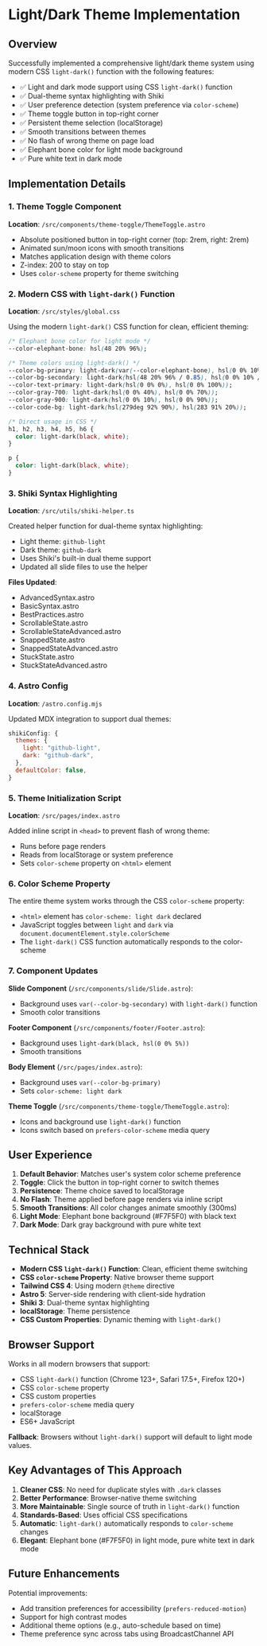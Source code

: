 # Light/Dark Theme Implementation

## Overview
Successfully implemented a comprehensive light/dark theme system using modern CSS `light-dark()` function with the following features:

- ✅ Light and dark mode support using CSS `light-dark()` function
- ✅ Dual-theme syntax highlighting with Shiki
- ✅ User preference detection (system preference via `color-scheme`)
- ✅ Theme toggle button in top-right corner
- ✅ Persistent theme selection (localStorage)
- ✅ Smooth transitions between themes
- ✅ No flash of wrong theme on page load
- ✅ Elephant bone color for light mode background
- ✅ Pure white text in dark mode

## Implementation Details

### 1. Theme Toggle Component
**Location**: `/src/components/theme-toggle/ThemeToggle.astro`

- Absolute positioned button in top-right corner (top: 2rem, right: 2rem)
- Animated sun/moon icons with smooth transitions
- Matches application design with theme colors
- Z-index: 200 to stay on top
- Uses `color-scheme` property for theme switching

### 2. Modern CSS with `light-dark()` Function
**Location**: `/src/styles/global.css`

Using the modern `light-dark()` CSS function for clean, efficient theming:
```css
/* Elephant bone color for light mode */
--color-elephant-bone: hsl(48 20% 96%);

/* Theme colors using light-dark() */
--color-bg-primary: light-dark(var(--color-elephant-bone), hsl(0 0% 10%));
--color-bg-secondary: light-dark(hsl(48 20% 96% / 0.85), hsl(0 0% 10% / 0.85));
--color-text-primary: light-dark(hsl(0 0% 0%), hsl(0 0% 100%));
--color-gray-700: light-dark(hsl(0 0% 40%), hsl(0 0% 70%));
--color-gray-900: light-dark(hsl(0 0% 10%), hsl(0 0% 90%));
--color-code-bg: light-dark(hsl(279deg 92% 90%), hsl(283 91% 20%));

/* Direct usage in CSS */
h1, h2, h3, h4, h5, h6 {
  color: light-dark(black, white);
}

p {
  color: light-dark(black, white);
}
```

### 3. Shiki Syntax Highlighting
**Location**: `/src/utils/shiki-helper.ts`

Created helper function for dual-theme syntax highlighting:
- Light theme: `github-light`
- Dark theme: `github-dark`
- Uses Shiki's built-in dual theme support
- Updated all slide files to use the helper

**Files Updated**:
- AdvancedSyntax.astro
- BasicSyntax.astro
- BestPractices.astro
- ScrollableState.astro
- ScrollableStateAdvanced.astro
- SnappedState.astro
- SnappedStateAdvanced.astro
- StuckState.astro
- StuckStateAdvanced.astro

### 4. Astro Config
**Location**: `/astro.config.mjs`

Updated MDX integration to support dual themes:
```javascript
shikiConfig: {
  themes: {
    light: "github-light",
    dark: "github-dark",
  },
  defaultColor: false,
}
```

### 5. Theme Initialization Script
**Location**: `/src/pages/index.astro`

Added inline script in `<head>` to prevent flash of wrong theme:
- Runs before page renders
- Reads from localStorage or system preference
- Sets `color-scheme` property on `<html>` element

### 6. Color Scheme Property
The entire theme system works through the CSS `color-scheme` property:
- `<html>` element has `color-scheme: light dark` declared
- JavaScript toggles between `light` and `dark` via `document.documentElement.style.colorScheme`
- The `light-dark()` CSS function automatically responds to the color-scheme

### 7. Component Updates

**Slide Component** (`/src/components/slide/Slide.astro`):
- Background uses `var(--color-bg-secondary)` with `light-dark()` function
- Smooth color transitions

**Footer Component** (`/src/components/footer/Footer.astro`):
- Background uses `light-dark(black, hsl(0 0% 5%))`
- Smooth transitions

**Body Element** (`/src/pages/index.astro`):
- Background uses `var(--color-bg-primary)` 
- Sets `color-scheme: light dark`

**Theme Toggle** (`/src/components/theme-toggle/ThemeToggle.astro`):
- Icons and background use `light-dark()` function
- Icons switch based on `prefers-color-scheme` media query

## User Experience

1. **Default Behavior**: Matches user's system color scheme preference
2. **Toggle**: Click the button in top-right corner to switch themes
3. **Persistence**: Theme choice saved to localStorage
4. **No Flash**: Theme applied before page renders via inline script
5. **Smooth Transitions**: All color changes animate smoothly (300ms)
6. **Light Mode**: Elephant bone background (#F7F5F0) with black text
7. **Dark Mode**: Dark gray background with pure white text

## Technical Stack

- **Modern CSS `light-dark()` Function**: Clean, efficient theme switching
- **CSS `color-scheme` Property**: Native browser theme support
- **Tailwind CSS 4**: Using modern `@theme` directive
- **Astro 5**: Server-side rendering with client-side hydration
- **Shiki 3**: Dual-theme syntax highlighting
- **localStorage**: Theme persistence
- **CSS Custom Properties**: Dynamic theming with `light-dark()`

## Browser Support

Works in all modern browsers that support:
- CSS `light-dark()` function (Chrome 123+, Safari 17.5+, Firefox 120+)
- CSS `color-scheme` property
- CSS custom properties
- `prefers-color-scheme` media query
- localStorage
- ES6+ JavaScript

**Fallback**: Browsers without `light-dark()` support will default to light mode values.

## Key Advantages of This Approach

1. **Cleaner CSS**: No need for duplicate styles with `.dark` classes
2. **Better Performance**: Browser-native theme switching
3. **More Maintainable**: Single source of truth in `light-dark()` function
4. **Standards-Based**: Uses official CSS specifications
5. **Automatic**: `light-dark()` automatically responds to `color-scheme` changes
6. **Elegant**: Elephant bone (#F7F5F0) in light mode, pure white text in dark mode

## Future Enhancements

Potential improvements:
- Add transition preferences for accessibility (`prefers-reduced-motion`)
- Support for high contrast modes
- Additional theme options (e.g., auto-schedule based on time)
- Theme preference sync across tabs using BroadcastChannel API
